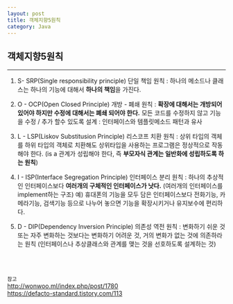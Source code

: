 ```yaml
---
layout: post
title: 객체지향5원칙
category: Java
---
```


## 객체지향5원칙

<hr>

1. S- SRP(Single responsibility principle) 단일 책임 원칙 : 하나의 메소드나 클래스는 하나의 기능에 대해서 **하나의 책임**을 가진다. 


2. O - OCP(Open Closed Principle) 개방 - 폐쇄 원칙 : **확장에 대해서는 개방되어 있어야 하지만 수정에 대해서는 폐쇄 되어야 한다.** 모든 코드를 수정하지 않고 기능을 수정 / 추가 할수 있도록 설계 : 인터페이스와 템플릿메소드 패턴과 유사


3. L - LSP(Liskov Substitusion Principle) 리스코프 치환 원칙 : 상위 타입의 객체를 하위 타입의 객체로 치환해도 상위타입을 사용하는 프로그램은 정상적으로 작동해야 한다.  (is a 관계가 성립해야 한다, 즉 **부모자식 관계는 일반화에 성립하도록 하는 원칙**)

4. I - ISP(Interface Segregation Principle) 인터페이스 분리 원칙 : 하나의 추상적인 인터페이스보다 **여러개의 구체적인 인터페이스가 낫다.**
(여러개의 인터페이스를 implement하는 구조)
예) 휴대폰의 기능을 모두 담은 인터페이스보다 전화기능, 카메라기능, 검색기능 등으로 나누어 놓으면 기능을 확장시키거나 유지보수에 편리하다.


5. D - DIP(Dependency Inversion Principle) 의존성 역전 원칙 : 변화하기 쉬운 것 또는 자주 변화하는 것보다는 변화하기 어려운 것, 거의 변화가 없는 것에 의존하라는 원칙 (인터페이스나 추상클래스와 관계를 맺는 것을 선호하도록 설계하는 것)


<br>
<br>



`참고`     
http://wonwoo.ml/index.php/post/1780     
https://defacto-standard.tistory.com/113